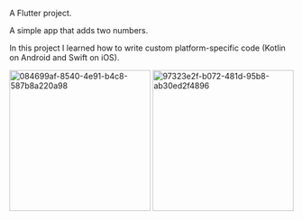 
A Flutter project.

A simple app that adds two numbers.

In this project I learned how to write custom platform-specific code (Kotlin on Android and Swift on iOS).


<img src="https://user-images.githubusercontent.com/99933941/207887209-274f8152-a185-4306-8c10-e4e4fb6a7f8e.jpg" alt="084699af-8540-4e91-b4c8-587b8a220a98" width="250"/>
<img src="https://user-images.githubusercontent.com/99933941/207887232-95e81f1a-3933-404b-9350-73aa33e927a1.jpg" alt="97323e2f-b072-481d-95b8-ab30ed2f4896" width="250"/>
